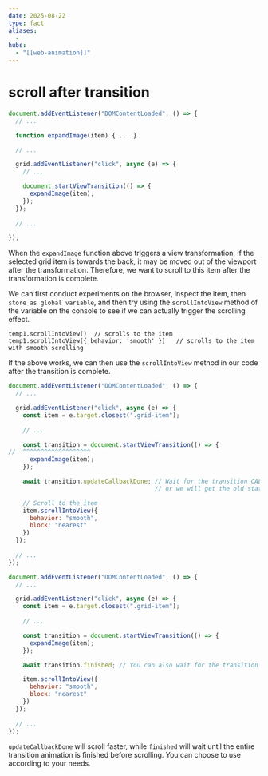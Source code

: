 ```yaml
---
date: 2025-08-22
type: fact
aliases:
  -
hubs:
  - "[[web-animation]]"
---
```


# scroll after transition

```js
document.addEventListener("DOMContentLoaded", () => {
  // ...

  function expandImage(item) { ... }

  // ...

  grid.addEventListener("click", async (e) => {
    // ...

    document.startViewTransition(() => {
      expandImage(item);
    });
  });
  
  // ...

});
```

When the `expandImage` function above triggers a view transformation, if the selected grid item is towards the back, it may be moved out of the viewport after the transformation. Therefore, we want to scroll to this item after the transformation is complete.

We can first conduct experiments on the browser, inspect the item, then `store as global variable`, and then try using the `scrollIntoView` method of the variable on the console to see if we can actually trigger the scrolling effect.


```
temp1.scrollIntoView()  // scrolls to the item
temp1.scrollIntoView({ behavior: 'smooth' })   // scrolls to the item with smooth scrolling
```

If the above works, we can then use the `scrollIntoView` method in our code after the transition is complete.


```js
document.addEventListener("DOMContentLoaded", () => {
  // ...

  grid.addEventListener("click", async (e) => {
    const item = e.target.closest(".grid-item");
    
    // ...

    const transition = document.startViewTransition(() => {
//  ^^^^^^^^^^^^^^^^^^^
      expandImage(item);
    });

    await transition.updateCallbackDone; // Wait for the transition CALLBACK to complete
                                         // or we will get the old state scroll position

    // Scroll to the item
    item.scrollIntoView({
      behavior: "smooth",
      block: "nearest"
    })
  });
  
  // ...
});
```



```js
document.addEventListener("DOMContentLoaded", () => {
  // ...

  grid.addEventListener("click", async (e) => {
    const item = e.target.closest(".grid-item");
    
    // ...

    const transition = document.startViewTransition(() => {
      expandImage(item);
    });

    await transition.finished; // You can also wait for the transition to finish

    item.scrollIntoView({
      behavior: "smooth",
      block: "nearest"
    })
  });
  
  // ...
});
```


`updateCallbackDone` will scroll faster, while `finished` will wait until the entire transition animation is finished before scrolling. You can choose to use according to your needs.


